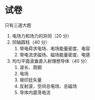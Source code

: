 # 试卷

只有三道大题

1. 电场力和场力的异同（20 分）
2. 同轴圆柱（40 分）
   1. 带电荷求电场、电场能量密度、电容
   2. 带电流求磁场、磁场能量密度、电感
3. 均匀平面波垂直入射理想导体（40 分）
   1. 波长、周期
   2. 电场
   3. 坡印廷矢量
   4. 反射波，空间总电场、总磁场
   5. 导体内震荡电流